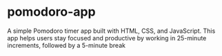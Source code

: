 # pomodoro-app
A simple Pomodoro timer app built with HTML, CSS, and JavaScript. This app helps users stay focused and productive by working in 25-minute increments, followed by a 5-minute break
